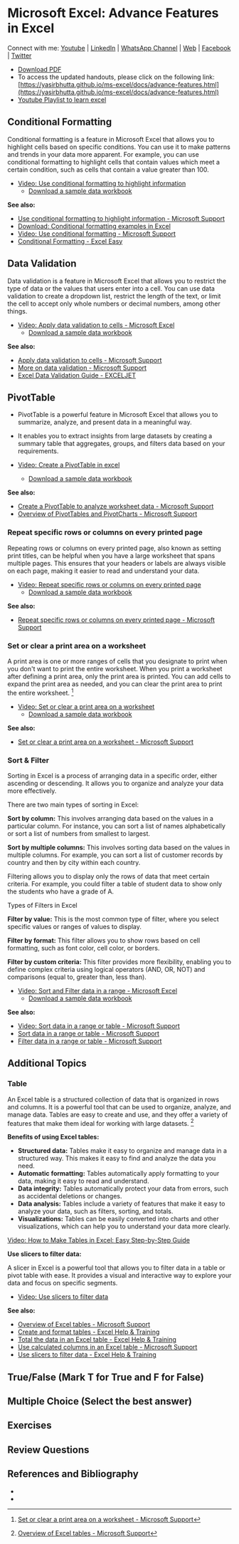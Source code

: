 # Microsoft Excel: Advance Features in Excel

Connect with me: [Youtube](https://www.youtube.com/yasirbhutta) | [LinkedIn](https://www.linkedin.com/in/yasirbhutta/) | [WhatsApp Channel](https://whatsapp.com/channel/0029VaC3BC160eBZZSs3CW0c) | [Web](https://yasirbhutta.github.io/) | [Facebook](https://www.facebook.com/yasirbhutta786) | [Twitter](https://twitter.com/yasirbhutta)

- [Download PDF](https://yasirbhutta.github.io/ms-excel/docs/advance-features.pdf)
- To access the updated handouts, please click on the following link:
[https://yasirbhutta.github.io/ms-excel/docs/advance-features.html](https://yasirbhutta.github.io/ms-excel/docs/advance-features.html)
- [Youtube Playlist to learn excel](https://youtube.com/playlist?list=PLKYRx0Ibk7Vh3MomITbYSF5I-NGTW5s7f&si=TBb3FDR21BnlJO9r)

## Conditional Formatting

Conditional formatting is a feature in Microsoft Excel that allows you to highlight cells based on specific conditions. You can use it to make patterns and trends in your data more apparent. For example, you can use conditional formatting to highlight cells that contain values which meet a certain condition, such as cells that contain a value greater than 100.

- [Video: Use conditional formatting to highlight information](https://youtu.be/6yez2xC5yeA)
  - [Download a sample data workbook](https://1drv.ms/x/s!Atx7MPEilH2jgbZ-_YTCVotfLk4YxA?e=61dsLg)

**See also:**

- [Use conditional formatting to highlight information - Microsoft Support](https://support.microsoft.com/en-us/office/use-conditional-formatting-to-highlight-information-fed60dfa-1d3f-4e13-9ecb-f1951ff89d7f)
- [Download: Conditional formatting examples in Excel](https://download.microsoft.com/download/e/4/0/e4089f75-cdb0-4658-9d34-bfa3f7b48815/Conditional%20Formatting%20examples.xlsx)
- [Video: Use conditional formatting - Microsoft Support](https://support.microsoft.com/en-us/office/video-use-conditional-formatting-03ab07da-1564-4913-b69f-2b1a370c8910)
- [Conditional Formatting - Excel Easy](https://www.excel-easy.com/data-analysis/conditional-formatting.html)

## Data Validation

Data validation is a feature in Microsoft Excel that allows you to restrict the type of data or the values that users enter into a cell. You can use data validation to create a dropdown list, restrict the length of the text, or limit the cell to accept only whole numbers or decimal numbers, among other things.

- [Video: Apply data validation to cells - Microsoft Excel](https://youtu.be/GT6Um8hsDuo?si=0IYQeqZYUG32JlbW)
  - [Download a sample data workbook](https://1drv.ms/x/s!Atx7MPEilH2jgbZ-_YTCVotfLk4YxA?e=gsoIrn)

**See also:**

- [Apply data validation to cells - Microsoft Support](https://support.microsoft.com/en-us/office/apply-data-validation-to-cells-29fecbcc-d1b9-42c1-9d76-eff3ce5f7249)
- [More on data validation - Microsoft Support](https://support.microsoft.com/en-us/office/more-on-data-validation-f38dee73-9900-4ca6-9301-8a5f6e1f0c4c)
- [Excel Data Validation Guide - EXCELJET](https://exceljet.net/articles/excel-data-validation-guide)

## PivotTable

- PivotTable is a powerful feature in Microsoft Excel that allows you to summarize, analyze, and present data in a meaningful way.
- It enables you to extract insights from large datasets by creating a summary table that aggregates, groups, and filters data based on your requirements.

- [Video: Create a PivotTable in excel](https://youtu.be/iSu1YmQ2Bq4)
  - [Download a sample data workbook](https://1drv.ms/x/s!Atx7MPEilH2jgbcAV6huDcaN9YIjAQ?e=mIcLjT)

**See also:**

- [Create a PivotTable to analyze worksheet data - Microsoft Support](https://support.microsoft.com/en-us/office/create-a-pivottable-to-analyze-worksheet-data-a9a84538-bfe9-40a9-a8e9-f99134456576)
- [Overview of PivotTables and PivotCharts - Microsoft Support](https://support.microsoft.com/en-us/office/overview-of-pivottables-and-pivotcharts-527c8fa3-02c0-445a-a2db-7794676bce96)

### Repeat specific rows or columns on every printed page

Repeating rows or columns on every printed page, also known as setting print titles, can be helpful when you have a large worksheet that spans multiple pages. This ensures that your headers or labels are always visible on each page, making it easier to read and understand your data.

- [Video: Repeat specific rows or columns on every printed page](https://youtu.be/IsLVaEf77KI)
  - [Download a sample data workbook](https://1drv.ms/x/s!Atx7MPEilH2jgbcEL2bWTzt2TVVUPw?e=49GrSD)

**See also:**

- [Repeat specific rows or columns on every printed page - Microsoft Support](https://support.microsoft.com/en-us/office/repeat-specific-rows-or-columns-on-every-printed-page-0d6dac43-7ee7-4f34-8b08-ffcc8b022409)

### Set or clear a print area on a worksheet

A print area is one or more ranges of cells that you designate to print when you don't want to print the entire worksheet. When you print a worksheet after defining a print area, only the print area is printed. You can add cells to expand the print area as needed, and you can clear the print area to print the entire worksheet. [^1]

- [Video: Set or clear a print area on a worksheet](https://youtu.be/jOipJlsMT2g)
  - [Download a sample data workbook](https://1drv.ms/x/s!Atx7MPEilH2jgbcFp7GESoyX-nFubg?e=7OQuRc)

**See also:**

- [Set or clear a print area on a worksheet - Microsoft Support](https://support.microsoft.com/en-au/office/set-or-clear-a-print-area-on-a-worksheet-27048af8-a321-416d-ba1b-e99ae2182a7e)

### Sort & Filter

Sorting in Excel is a process of arranging data in a specific order, either ascending or descending. It allows you to organize and analyze your data more effectively.

There are two main types of sorting in Excel:

**Sort by column:** This involves arranging data based on the values in a particular column. For instance, you can sort a list of names alphabetically or sort a list of numbers from smallest to largest.

**Sort by multiple columns:** This involves sorting data based on the values in multiple columns. For example, you can sort a list of customer records by country and then by city within each country.

Filtering allows you to display only the rows of data that meet certain criteria. For example, you could filter a table of student data to show only the students who have a grade of A.

Types of Filters in Excel

**Filter by value:** This is the most common type of filter, where you select specific values or ranges of values to display.

**Filter by format:** This filter allows you to show rows based on cell formatting, such as font color, cell color, or borders.

**Filter by custom criteria:** This filter provides more flexibility, enabling you to define complex criteria using logical operators (AND, OR, NOT) and comparisons (equal to, greater than, less than).

- [Video: Sort and Filter data in a range - Microsoft Excel](https://youtu.be/WhLNiqlRBpE)
  - [Download a sample data workbook](https://1drv.ms/x/s!Atx7MPEilH2jgbcG7L3YX_tdi538MQ?e=iyUBOO)

**See also:**

- [Video: Sort data in a range or table - Microsoft Support](https://support.microsoft.com/en-au/office/video-sort-data-in-a-range-or-table-ffb9fcb0-b9cb-48bf-a15c-8bec9fd3a472)
- [Sort data in a range or table - Microsoft Support](https://support.microsoft.com/en-au/office/sort-data-in-a-range-or-table-62d0b95d-2a90-4610-a6ae-2e545c4a4654)
- [Filter data in a range or table - Microsoft Support](https://support.microsoft.com/en-au/office/filter-data-in-a-range-or-table-01832226-31b5-4568-8806-38c37dcc180e)

## Additional Topics

### Table

An Excel table is a structured collection of data that is organized in rows and columns. It is a powerful tool that can be used to organize, analyze, and manage data. Tables are easy to create and use, and they offer a variety of features that make them ideal for working with large datasets. [^2]

**Benefits of using Excel tables:**

- **Structured data:** Tables make it easy to organize and manage data in a structured way. This makes it easy to find and analyze the data you need.
- **Automatic formatting:** Tables automatically apply formatting to your data, making it easy to read and understand.
- **Data integrity:** Tables automatically protect your data from errors, such as accidental deletions or changes.
- **Data analysis:** Tables include a variety of features that make it easy to analyze your data, such as filters, sorting, and totals.
- **Visualizations:** Tables can be easily converted into charts and other visualizations, which can help you to understand your data more clearly.

[Video: How to Make Tables in Excel: Easy Step-by-Step Guide](https://youtu.be/JYpzqXRoSsg)

**Use slicers to filter data:**

A slicer in Excel is a powerful tool that allows you to filter data in a table or pivot table with ease. It provides a visual and interactive way to explore your data and focus on specific segments.

- [Video: Use slicers to filter data](https://youtu.be/-M85zd1uEVI)

**See also:**

- [Overview of Excel tables - Microsoft Support](https://support.microsoft.com/en-us/office/overview-of-excel-tables-7ab0bb7d-3a9e-4b56-a3c9-6c94334e492c)
- [Create and format tables - Excel Help & Training](https://support.microsoft.com/en-us/office/create-and-format-tables-e81aa349-b006-4f8a-9806-5af9df0ac664)
- [Total the data in an Excel table - Excel Help & Training](https://support.microsoft.com/en-us/office/total-the-data-in-an-excel-table-6944378f-a222-4449-93d8-474386b11f20)
- [Use calculated columns in an Excel table - Microsoft Support](https://support.microsoft.com/en-us/office/use-calculated-columns-in-an-excel-table-873fbac6-7110-4300-8f6f-aafa2ea11ce8)
- [Use slicers to filter data - Excel Help & Training](https://support.microsoft.com/en-us/office/use-slicers-to-filter-data-249f966b-a9d5-4b0f-b31a-12651785d29d)

## True/False (Mark T for True and F for False)

## Multiple Choice (Select the best answer)

## Exercises

## Review Questions
  
## References and Bibliography

- [^1]: [Set or clear a print area on a worksheet - Microsoft Support](https://support.microsoft.com/en-au/office/set-or-clear-a-print-area-on-a-worksheet-27048af8-a321-416d-ba1b-e99ae2182a7e)
- [^2]: [Overview of Excel tables - Microsoft Support](https://support.microsoft.com/en-us/office/overview-of-excel-tables-7ab0bb7d-3a9e-4b56-a3c9-6c94334e492c)
